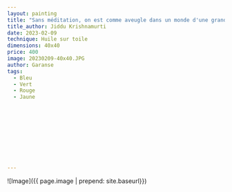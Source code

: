 ```yaml
---
layout: painting
title: "Sans méditation, on est comme aveugle dans un monde d'une grande beauté, plein de lumières et de couleurs."                      
title_author: Jiddu Krishnamurti                                         
date: 2023-02-09
technique: Huile sur toile 
dimensions: 40x40
price: 400
image: 20230209-40x40.JPG
author: Garanse
tags:
  - Bleu
  - Vert
  - Rouge
  - Jaune
  
  
  
  
  
  
  
  
  
  
---
```

![Image]({{ page.image | prepend: site.baseurl}})

